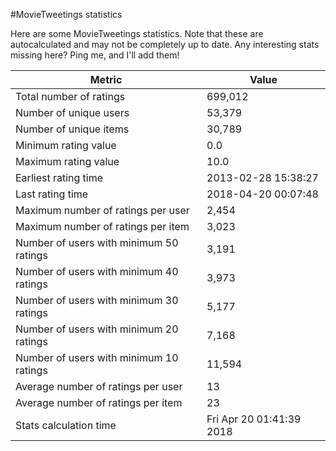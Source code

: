 #MovieTweetings statistics

Here are some MovieTweetings statistics. Note that these are autocalculated and may not be completely up to date. Any interesting stats missing here? Ping me, and I'll add them!

Metric | Value
--- | ---
Total number of ratings                 | 699,012
Number of unique users                  | 53,379
Number of unique items                  | 30,789
Minimum rating value                    | 0.0
Maximum rating value                    | 10.0
Earliest rating time                    | 2013-02-28 15:38:27
Last rating time                        | 2018-04-20 00:07:48
Maximum number of ratings per user      | 2,454
Maximum number of ratings per item      | 3,023
Number of users with minimum 50 ratings | 3,191
Number of users with minimum 40 ratings | 3,973
Number of users with minimum 30 ratings | 5,177
Number of users with minimum 20 ratings | 7,168
Number of users with minimum 10 ratings | 11,594
Average number of ratings per user      | 13
Average number of ratings per item      | 23
Stats calculation time                  | Fri Apr 20 01:41:39 2018

